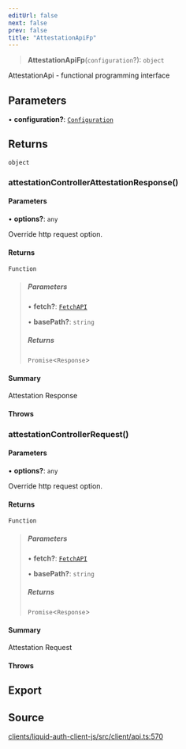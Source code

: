 ```yaml
---
editUrl: false
next: false
prev: false
title: "AttestationApiFp"
---
```


> **AttestationApiFp**(`configuration`?): `object`

AttestationApi - functional programming interface

## Parameters

• **configuration?**: [`Configuration`](/reference/typescript/auth/client/classes/configuration/)

## Returns

`object`

### attestationControllerAttestationResponse()

#### Parameters

• **options?**: `any`

Override http request option.

#### Returns

`Function`

> ##### Parameters
>
> • **fetch?**: [`FetchAPI`](/reference/typescript/auth/client/interfaces/fetchapi/)
>
> • **basePath?**: `string`
>
> ##### Returns
>
> `Promise`\<`Response`\>
>

#### Summary

Attestation Response

#### Throws

### attestationControllerRequest()

#### Parameters

• **options?**: `any`

Override http request option.

#### Returns

`Function`

> ##### Parameters
>
> • **fetch?**: [`FetchAPI`](/reference/typescript/auth/client/interfaces/fetchapi/)
>
> • **basePath?**: `string`
>
> ##### Returns
>
> `Promise`\<`Response`\>
>

#### Summary

Attestation Request

#### Throws

## Export

## Source

[clients/liquid-auth-client-js/src/client/api.ts:570](https://github.com/algorandfoundation/liquid-auth/blob/cec82e963bc03c2622fd80036d3c488643177b1a/clients/liquid-auth-client-js/src/client/api.ts#L570)
